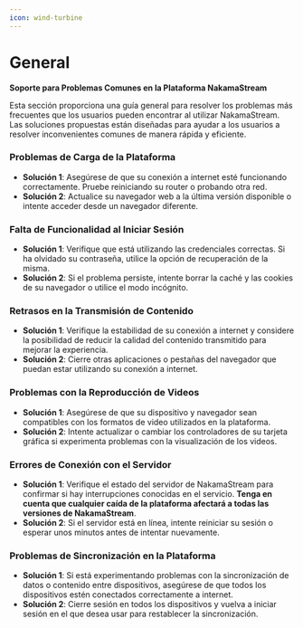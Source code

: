 ```yaml
---
icon: wind-turbine
---
```


# General

**Soporte para Problemas Comunes en la Plataforma NakamaStream**

Esta sección proporciona una guía general para resolver los problemas más frecuentes que los usuarios pueden encontrar al utilizar NakamaStream. Las soluciones propuestas están diseñadas para ayudar a los usuarios a resolver inconvenientes comunes de manera rápida y eficiente.

### **Problemas de Carga de la Plataforma**

* **Solución 1**: Asegúrese de que su conexión a internet esté funcionando correctamente. Pruebe reiniciando su router o probando otra red.
* **Solución 2**: Actualice su navegador web a la última versión disponible o intente acceder desde un navegador diferente.

### **Falta de Funcionalidad al Iniciar Sesión**

* **Solución 1**: Verifique que está utilizando las credenciales correctas. Si ha olvidado su contraseña, utilice la opción de recuperación de la misma.
* **Solución 2**: Si el problema persiste, intente borrar la caché y las cookies de su navegador o utilice el modo incógnito.

### **Retrasos en la Transmisión de Contenido**

* **Solución 1**: Verifique la estabilidad de su conexión a internet y considere la posibilidad de reducir la calidad del contenido transmitido para mejorar la experiencia.
* **Solución 2**: Cierre otras aplicaciones o pestañas del navegador que puedan estar utilizando su conexión a internet.

### **Problemas con la Reproducción de Videos**

* **Solución 1**: Asegúrese de que su dispositivo y navegador sean compatibles con los formatos de video utilizados en la plataforma.
* **Solución 2**: Intente actualizar o cambiar los controladores de su tarjeta gráfica si experimenta problemas con la visualización de los videos.

### **Errores de Conexión con el Servidor**

* **Solución 1**: Verifique el estado del servidor de NakamaStream para confirmar si hay interrupciones conocidas en el servicio. **Tenga en cuenta que cualquier caída de la plataforma afectará a todas las versiones de NakamaStream**.
* **Solución 2**: Si el servidor está en línea, intente reiniciar su sesión o esperar unos minutos antes de intentar nuevamente.

### **Problemas de Sincronización en la Plataforma**

* **Solución 1**: Si está experimentando problemas con la sincronización de datos o contenido entre dispositivos, asegúrese de que todos los dispositivos estén conectados correctamente a internet.
* **Solución 2**: Cierre sesión en todos los dispositivos y vuelva a iniciar sesión en el que desea usar para restablecer la sincronización.
